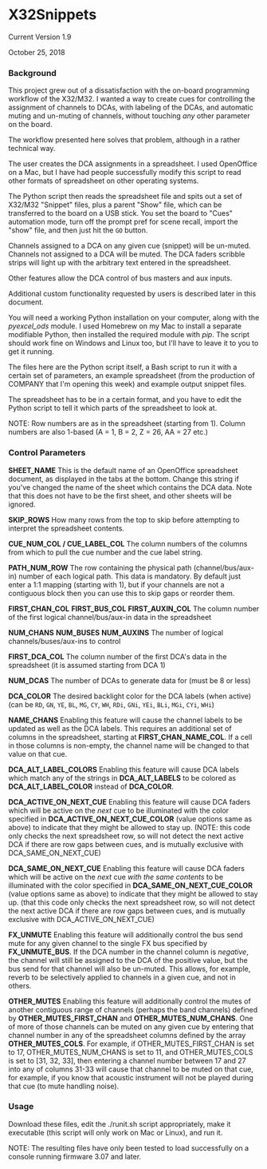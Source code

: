 # X32Snippets

Current Version 1.9

October 25, 2018

### Background

This project grew out of a dissatisfaction with the on-board programming workflow of the X32/M32. I wanted a way to create cues for controlling the assignment of channels to DCAs, with labeling of the DCAs, and automatic muting and un-muting of channels, without touching *any* other parameter on the board.

The workflow presented here solves that problem, although in a rather technical way.

The user creates the DCA assignments in a spreadsheet. I used OpenOffice on a Mac, but I have had people successfully modify this script to read other formats of spreadsheet on other operating systems.

The Python script then reads the spreadsheet file and spits out a set of X32/M32 "Snippet" files, plus a parent "Show" file, which can be transferred to the board on a USB stick. You set the board to "Cues" automation mode, turn off the prompt pref for scene recall, import the "show" file, and then just hit the `GO` button.

Channels assigned to a DCA on any given cue (snippet) will be un-muted. Channels not assigned to a DCA will be muted. The DCA faders scribble strips will light up with the arbitrary text entered in the spreadsheet.

Other features allow the DCA control of bus masters and aux inputs.

Additional custom functionality requested by users is described later in this document.

You will need a working Python installation on your computer, along with the *pyexcel_ods* module. I used Homebrew on my Mac to install a separate modifiable Python, then installed the required module with *pip*. The script should work fine on Windows and Linux too, but I'll have to leave it to you to get it running.

The files here are the Python script itself, a Bash script to run it with a certain set of parameters, an example spreadsheet (from the production of COMPANY that I'm opening this week) and example output snippet files.

The spreadsheet has to be in a certain format, and you have to edit the Python script to tell it which parts of the spreadsheet to look at.

NOTE: Row numbers are as in the spreadsheet (starting from 1). Column numbers are also 1-based (A = 1, B = 2, Z = 26, AA = 27 etc.)

### Control Parameters

**SHEET_NAME**
This is the default name of an OpenOffice spreadsheet document, as displayed in the tabs at the bottom. Change this string if you've changed the name of the sheet which contains the DCA data. Note that this does not have to be the first sheet, and other sheets will be ignored.

**SKIP_ROWS**
How many rows from the top to skip before attempting to interpret the spreadsheet contents.

**CUE_NUM_COL / CUE_LABEL_COL**
The column numbers of the columns from which to pull the cue number and the cue label string.

**PATH_NUM_ROW**
The row containing the physical path (channel/bus/aux-in) number of each logical path. This data is mandatory. By default just enter a 1:1 mapping (starting with 1), but if your channels are not a contiguous block then you can use this to skip gaps or reorder them.

**FIRST_CHAN_COL**
**FIRST_BUS_COL**
**FIRST_AUXIN_COL**
The column number of the first logical channel/bus/aux-in data in the spreadsheet

**NUM_CHANS**
**NUM_BUSES**
**NUM_AUXINS**
The number of logical channels/buses/aux-ins to control

**FIRST_DCA_COL**
The column number of the first DCA's data in the spreadsheet (it is assumed starting from DCA 1)

**NUM_DCAS**
The number of DCAs to generate data for (must be 8 or less)

**DCA_COLOR**
The desired backlight color for the DCA labels (when active) (can be `RD`, `GN`, `YE`, `BL`, `MG`, `CY`, `WH`, `RDi`, `GNi`, `YEi`, `BLi`, `MGi`, `CYi`, `WHi`)

**NAME_CHANS**
Enabling this feature will cause the channel labels to be updated as well as the DCA labels. This requires an additional set of columns in the spreadsheet, starting at **FIRST_CHAN_NAME_COL**. If a cell in those columns is non-empty, the channel name will be changed to that value on that cue.

**DCA_ALT_LABEL_COLORS**
Enabling this feature will cause DCA labels which match any of the strings in **DCA_ALT_LABELS** to be colored as **DCA_ALT_LABEL_COLOR** instead of **DCA_COLOR**.

**DCA_ACTIVE_ON_NEXT_CUE**
Enabling this feature will cause DCA faders which will be active on the *next* cue to be illuminated with the color specified in **DCA_ACTIVE_ON_NEXT_CUE_COLOR** (value options same as above) to indicate that they might be allowed to stay up. (NOTE: this code only checks the next spreadsheet row, so will not detect the next active DCA if there are row gaps between cues, and is mutually exclusive with DCA_SAME_ON_NEXT_CUE)

**DCA_SAME_ON_NEXT_CUE**
Enabling this feature will cause DCA faders which will be active on the *next* cue *with the same contents* to be illuminated with the color specified in **DCA_SAME_ON_NEXT_CUE_COLOR** (value options same as above) to indicate that they might be allowed to stay up. (that this code only checks the next spreadsheet row, so will not detect the next active DCA if there are row gaps between cues, and is mutually exclusive with DCA_ACTIVE_ON_NEXT_CUE)

**FX_UNMUTE**
Enabling this feature will additionally control the bus send mute for any given channel to the single FX bus specified by **FX_UNMUTE_BUS**. If the DCA number in the channel column is *negative*, the channel will still be assigned to the DCA of the positive value, but the bus send for that channel will also be un-muted. This allows, for example, reverb to be selectively applied to channels in a given cue, and not in others.

**OTHER_MUTES**
Enabling this feature will additionally control the mutes of another contiguous range of channels (perhaps the band channels) defined by **OTHER_MUTES_FIRST_CHAN** and **OTHER_MUTES_NUM_CHANS**. One of more of those channels can be muted on any given cue by entering that channel number in any of the spreadsheet columns defined by the array **OTHER_MUTES_COLS**. For example, if OTHER_MUTES_FIRST_CHAN is set to 17, OTHER_MUTES_NUM_CHANS is set to 11, and OTHER_MUTES_COLS is set to [31, 32, 33], then entering a channel number between 17 and 27 into any of columns 31-33 will cause that channel to be muted on that cue, for example, if you know that acoustic instrument will not be played during that cue (to mute handling noise).

### Usage

Download these files, edit the ./runit.sh script appropriately, make it executable (this script will only work on Mac or Linux), and run it.

NOTE: The resulting files have only been tested to load successfully on a console running firmware 3.07 and later.
